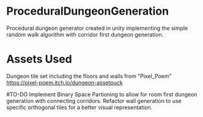 # ProceduralDungeonGeneration
Procedural dungeon generator created in unity implementing the simple random walk algorithm with corridor first dungeon generation. 

# Assets Used
Dungeon tile set including the floors and walls from "Pixel_Poem" 
https://pixel-poem.itch.io/dungeon-assetpuck

#TO-DO 
Implement Binary Space Partioning to allow for room first dungeon generation with connecting corridors.
Refactor wall generation to use specific orthogonal tiles for a better visual representation. 
